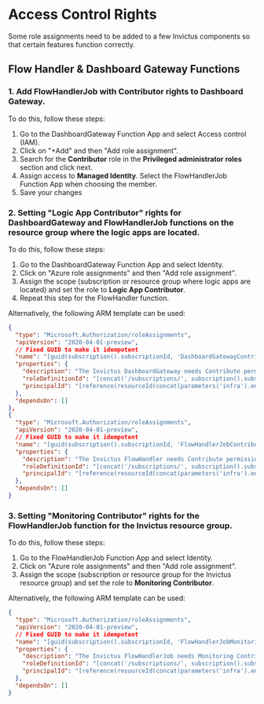 # Access Control Rights

Some role assignments need to be added to a few Invictus components so that certain features function correctly.

## Flow Handler & Dashboard Gateway Functions

### 1. Add FlowHandlerJob with **Contributor** rights to Dashboard Gateway.

To do this, follow these steps:

1. Go to the DashboardGateway Function App and select Access control (IAM).
2. Click on "+Add" and then "Add role assignment".
3. Search for the **Contributor** role in the **Privileged administrator roles** section and click next.
4. Assign access to **Managed Identity**. Select the FlowHandlerJob Function App when choosing the member.
5. Save your changes
   
### 2. Setting "Logic App Contributor" rights for DashboardGateway and FlowHandlerJob functions on the resource group where the logic apps are located.

To do this, follow these steps:

1. Go to the DashboardGateway Function App and select Identity.
2. Click on "Azure role assignments" and then "Add role assignment".
3. Assign the scope (subscription or resource group where logic apps are located) and set the role to **Logic App Contributor**.
4. Repeat this step for the FlowHandler function.

Alternatively, the following ARM template can be used:

```json
{
  "type": "Microsoft.Authorization/roleAssignments",
  "apiVersion": "2020-04-01-preview",
  // Fixed GUID to make it idempotent
  "name": "[guid(subscription().subscriptionId, 'DashboardGatewayContribute')]",
  "properties": {
    "description": "The Invictus DashboardGateway needs Contribute permissions on the Logic App resource group to display the contents of the message.",
    "roleDefinitionId": "[concat('/subscriptions/', subscription().subscriptionId, '/providers/Microsoft.Authorization/roleDefinitions/', 'b24988ac-6180-42a0-ab88-20f7382dd24c')]",
    "principalId": "[reference(resourceId(concat(parameters('infra').environment.customerShortName, '-', parameters('infra').environment.shortName, '-invictus'), 'Microsoft.Web/sites', concat('invictus-', parameters('infra').environment.resourcePrefix, '-dashboardgateway')), '2021-01-15', 'full').identity.principalId]"
  },
  "dependsOn": []
},
{
  "type": "Microsoft.Authorization/roleAssignments",
  "apiVersion": "2020-04-01-preview",
  // Fixed GUID to make it idempotent
  "name": "[guid(subscription().subscriptionId, 'FlowHandlerJobContribute')]",
  "properties": {
    "description": "The Invictus FlowHandler needs Contribute permissions on the Logic App resource group to display the contents of the message.",
    "roleDefinitionId": "[concat('/subscriptions/', subscription().subscriptionId, '/providers/Microsoft.Authorization/roleDefinitions/', 'b24988ac-6180-42a0-ab88-20f7382dd24c')]",
    "principalId": "[reference(resourceId(concat(parameters('infra').environment.customerShortName, '-', parameters('infra').environment.shortName, '-invictus'), 'Microsoft.Web/sites', concat('invictus-', parameters('infra').environment.resourcePrefix, '-flowhandlerjob')), '2021-01-15', 'full').identity.principalId]"
  },
  "dependsOn": []
}
```
### 3. Setting "Monitoring Contributor" rights for the FlowHandlerJob function for the Invictus resource group.

To do this, follow these steps:

1. Go to the FlowHandlerJob Function App and select Identity.
2. Click on "Azure role assignments" and then "Add role assignment".
3. Assign the scope (subscription or resource group for the Invictus resource group) and set the role to **Monitoring Contributor**.

Alternatively, the following ARM template can be used:

```json
{
  "type": "Microsoft.Authorization/roleAssignments",
  "apiVersion": "2020-04-01-preview",
  // Fixed GUID to make it idempotent
  "name": "[guid(subscription().subscriptionId, 'FlowHandlerJobMonitoringContribute')]",
  "properties": {
    "description": "The Invictus FlowHandlerJob needs Monitoring Contribute permissions on the VMI invictus resource group to allow alert rules.",
    "roleDefinitionId": "[concat('/subscriptions/', subscription().subscriptionId, '/providers/Microsoft.Authorization/roleDefinitions/', '749f88d5-cbae-40b8-bcfc-e573ddc772fa')]",
    "principalId": "[reference(resourceId(concat(parameters('infra').environment.customerShortName, '-', parameters('infra').environment.shortName, '-invictus'), 'Microsoft.Web/sites', concat('invictus-', parameters('infra').environment.resourcePrefix, '-flowhandlerjob')), '2021-01-15', 'full').identity.principalId]"
  },
  "dependsOn": []
}
```

